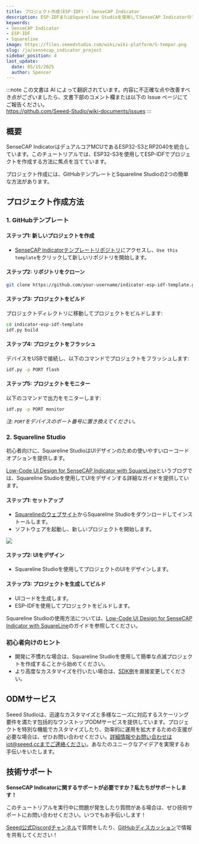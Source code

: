 ```yaml
---
title: プロジェクト作成(ESP-IDF) - SenseCAP Indicator
description: ESP-IDFまたはSquareline Studioを使用してSenseCAP Indicatorのプロジェクトを開発するためのステップバイステップガイド。
keywords: 
- SenseCAP Indicator
- ESP-IDF
- Squareline
image: https://files.seeedstudio.com/wiki/wiki-platform/S-tempor.png
slug: /ja/sensecap_indicator_project
sidebar_position: 4
last_update:
  date: 05/15/2025
  author: Spencer
---
```

:::note
この文書は AI によって翻訳されています。内容に不正確な点や改善すべき点がございましたら、文書下部のコメント欄または以下の Issue ページにてご報告ください。  
https://github.com/Seeed-Studio/wiki-documents/issues
:::

## 概要
SenseCAP IndicatorはデュアルコアMCUであるESP32-S3とRP2040を統合しています。このチュートリアルでは、ESP32-S3を使用してESP-IDFでプロジェクトを作成する方法に焦点を当てています。

プロジェクト作成には、GitHubテンプレートとSquareline Studioの2つの簡単な方法があります。

## プロジェクト作成方法

### 1. GitHubテンプレート
#### ステップ1: 新しいプロジェクトを作成
- [SenseCAP Indicatorテンプレートリポジトリ](https://github.com/Seeed-Solution/indicator-esp-idf-template)にアクセスし、`Use this template`をクリックして新しいリポジトリを開始します。

#### ステップ2: リポジトリをクローン
```bash
git clone https://github.com/your-username/indicator-esp-idf-template.git
```

#### ステップ3: プロジェクトをビルド
プロジェクトディレクトリに移動してプロジェクトをビルドします:
```bash
cd indicator-esp-idf-template
idf.py build
```

#### ステップ4: プロジェクトをフラッシュ
デバイスをUSBで接続し、以下のコマンドでプロジェクトをフラッシュします:
```bash
idf.py -p PORT flash
```

#### ステップ5: プロジェクトをモニター
以下のコマンドで出力をモニターします:
```bash
idf.py -p PORT monitor
```
*注: `PORT`をデバイスのポート番号に置き換えてください。*

### 2. Squareline Studio
初心者向けに、Squareline StudioはUIデザインのための使いやすいローコードオプションを提供します。

[Low-Code UI Design for SenseCAP Indicator with SquareLine](https://www.hackster.io/spenyan/low-code-ui-design-for-sensecap-indicator-with-squareline-9825fe)というブログでは、Squareline Studioを使用してUIをデザインする詳細なガイドを提供しています。

#### ステップ1: セットアップ
- [Squarelineのウェブサイト](https://studio.squareline.io/)からSquareline Studioをダウンロードしてインストールします。
- ソフトウェアを起動し、新しいプロジェクトを開始します。

![](https://hackster.imgix.net/uploads/attachments/1650386/image_4QrcVcHWtG.png?auto=compress%2Cformat&w=1280&h=960)

#### ステップ2: UIをデザイン
- Squareline Studioを使用してプロジェクトのUIをデザインします。

#### ステップ3: プロジェクトを生成してビルド
- UIコードを生成します。
- ESP-IDFを使用してプロジェクトをビルドします。

Squareline Studioの使用方法については、[Low-Code UI Design for SenseCAP Indicator with SquareLine](https://www.hackster.io/spenyan/low-code-ui-design-for-sensecap-indicator-with-squareline-9825fe)のガイドを参照してください。

### 初心者向けのヒント
- 開発に不慣れな場合は、Squareline Studioを使用して簡単な点滅プロジェクトを作成することから始めてください。
- より高度なカスタマイズを行いたい場合は、[SDK例](https://github.com/Seeed-Solution/SenseCAP_Indicator_ESP32)を直接変更してください。

## ODMサービス

Seeed Studioは、迅速なカスタマイズと多様なニーズに対応するスケーリング要件を満たす包括的なワンストップODMサービスを提供しています。プロジェクトを特別な機能でカスタマイズしたり、効率的に運用を拡大するための支援が必要な場合は、ぜひお問い合わせください。詳細情報やお問い合わせはiot@seeed.ccまでご連絡ください。あなたのユニークなアイデアを実現するお手伝いをいたします。

## 技術サポート

**SenseCAP Indicatorに関するサポートが必要ですか？私たちがサポートします！**

このチュートリアルを実行中に問題が発生したり質問がある場合は、ぜひ技術サポートにお問い合わせください。いつでもお手伝いします！

[Seeed公式Discordチャンネル](https://discord.com/invite/QqMgVwHT3X)で質問をしたり、[GitHubディスカッション](https://github.com/Seeed-Solution/SenseCAP_Indicator_ESP32/discussions)で情報を共有してください！
